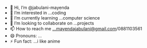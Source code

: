 - 👋 Hi, I’m @jabulani-mayenda
- 👀 I’m interested in ...coding
- 🌱 I’m currently learning ...computer science
- 💞️ I’m looking to collaborate on ...projects 
- 📫 How to reach me ...mayendajabulani@gmail.com/0881103561
- 😄 Pronouns: ...
- ⚡ Fun fact: ...i like anime

<!---
jabulani-mayenda/jabulani-mayenda is a ✨ special ✨ repository because its `README.md` (this file) appears on your GitHub profile.
You can click the Preview link to take a look at your changes.
--->
